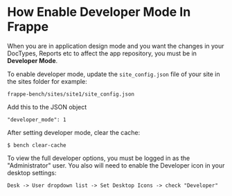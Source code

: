 <!-- add-breadcrumbs -->
# How Enable Developer Mode In Frappe

When you are in application design mode and you want the changes in your DocTypes, Reports etc to affect the app repository, you must be in **Developer Mode**.

To enable developer mode, update the `site_config.json` file of your site in the sites folder for example:

	frappe-bench/sites/site1/site_config.json

Add this to the JSON object

	"developer_mode": 1

After setting developer mode, clear the cache:

	$ bench clear-cache

To view the full developer options, you must be logged in as the "Administrator" user. You also will need to enable the Developer icon in your desktop settings:

	Desk -> User dropdown list -> Set Desktop Icons -> check "Developer"

<!-- markdown -->
